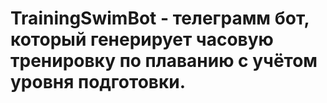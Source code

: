 # TrainingSwimBot - телеграмм бот, который генерирует часовую тренировку по плаванию с учётом уровня подготовки.

